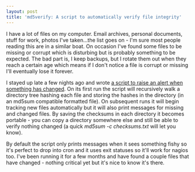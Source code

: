 ```yaml
---
layout: post
title: 'md5verify: A script to automatically verify file integrity'
---
```

<p>I have a lot of files on my computer.  Email archives, personal documents, stuff for work, photos I've taken...the list goes on - I'm sure most people reading this are in a similar boat.  On occasion I've found some files to be missing or corrupt which is disturbing but is probably something to be expected.  The bad part is, I keep backups, but I rotate them out when they reach a certain age which means if I don't notice a file is corrupt or missing I'll eventually lose it forever.</p>
<p>I stayed up late a few nights ago and wrote <a href="http://github.com/clouserw/scripts/blob/master/md5verify.py">a script to raise an alert when something has changed</a>.  On its first run the script will recursively walk a directory tree hashing each file and storing the hashes in the directory (in an md5sum compatible formatted file).  On subsequent runs it will begin tracking new files automatically but it will also print messages for missing and changed files.  By saving the checksums in each directory it becomes portable - you can copy a directory somewhere else and still be able to verify nothing changed (a quick <em>md5sum -c checksums.txt</em> will let you know).</p>
<p>By default the script only prints messages when it sees something fishy so it's perfect to drop into cron and it uses exit statuses so it'll work for nagios too.  I've been running it for a few months and have found a couple files that have changed - nothing critical yet but it's nice to know it's there.</p>
